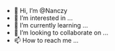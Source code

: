 - 👋 Hi, I’m @Nanczy
- 👀 I’m interested in ...
- 🌱 I’m currently learning ...
- 💞️ I’m looking to collaborate on ...
- 📫 How to reach me ...

<!---
Nanczy/Nanczy is a ✨ special ✨ repository because its `README.md` (this file) appears on your GitHub profile.
You can click the Preview link to take a look at your changes.
--->
